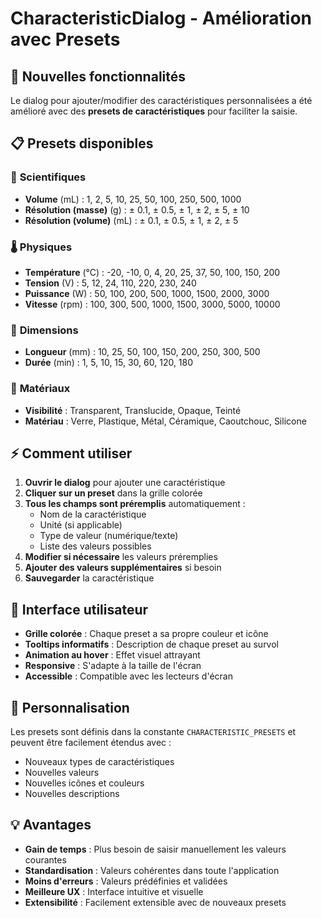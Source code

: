 # CharacteristicDialog - Amélioration avec Presets

## 🎯 Nouvelles fonctionnalités

Le dialog pour ajouter/modifier des caractéristiques personnalisées a été amélioré avec des **presets de caractéristiques** pour faciliter la saisie.

## 📋 Presets disponibles

### 🔬 **Scientifiques**

- **Volume** (mL) : 1, 2, 5, 10, 25, 50, 100, 250, 500, 1000
- **Résolution (masse)** (g) : ± 0.1, ± 0.5, ± 1, ± 2, ± 5, ± 10
- **Résolution (volume)** (mL) : ± 0.1, ± 0.5, ± 1, ± 2, ± 5

### 🌡️ **Physiques**

- **Température** (°C) : -20, -10, 0, 4, 20, 25, 37, 50, 100, 150, 200
- **Tension** (V) : 5, 12, 24, 110, 220, 230, 240
- **Puissance** (W) : 50, 100, 200, 500, 1000, 1500, 2000, 3000
- **Vitesse** (rpm) : 100, 300, 500, 1000, 1500, 3000, 5000, 10000

### 📏 **Dimensions**

- **Longueur** (mm) : 10, 25, 50, 100, 150, 200, 250, 300, 500
- **Durée** (min) : 1, 5, 10, 15, 30, 60, 120, 180

### 🎨 **Matériaux**

- **Visibilité** : Transparent, Translucide, Opaque, Teinté
- **Matériau** : Verre, Plastique, Métal, Céramique, Caoutchouc, Silicone

## ⚡ Comment utiliser

1. **Ouvrir le dialog** pour ajouter une caractéristique
2. **Cliquer sur un preset** dans la grille colorée
3. **Tous les champs sont préremplis** automatiquement :
   - Nom de la caractéristique
   - Unité (si applicable)
   - Type de valeur (numérique/texte)
   - Liste des valeurs possibles
4. **Modifier si nécessaire** les valeurs préremplies
5. **Ajouter des valeurs supplémentaires** si besoin
6. **Sauvegarder** la caractéristique

## 🎨 Interface utilisateur

- **Grille colorée** : Chaque preset a sa propre couleur et icône
- **Tooltips informatifs** : Description de chaque preset au survol
- **Animation au hover** : Effet visuel attrayant
- **Responsive** : S'adapte à la taille de l'écran
- **Accessible** : Compatible avec les lecteurs d'écran

## 🔧 Personnalisation

Les presets sont définis dans la constante `CHARACTERISTIC_PRESETS` et peuvent être facilement étendus avec :

- Nouveaux types de caractéristiques
- Nouvelles valeurs
- Nouvelles icônes et couleurs
- Nouvelles descriptions

## 💡 Avantages

- **Gain de temps** : Plus besoin de saisir manuellement les valeurs courantes
- **Standardisation** : Valeurs cohérentes dans toute l'application
- **Moins d'erreurs** : Valeurs prédéfinies et validées
- **Meilleure UX** : Interface intuitive et visuelle
- **Extensibilité** : Facilement extensible avec de nouveaux presets
